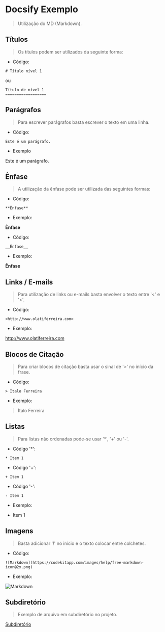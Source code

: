# Docsify Exemplo
> Utilização do MD (Markdown).

## Títulos
> Os títulos podem ser utilizados da seguinte forma:

* Código:
```
# Título nível 1 
```
ou
```
Título de nível 1
==================
```

## Parágrafos
> Para escrever parágrafos basta escrever o texto em uma linha.

* Código:
```
Este é um parágrafo.
```
* Exemplo

Este é um parágrafo.

## Ênfase
> A utilização da ênfase pode ser utilizada das seguintes formas:

* Código:
```
**Ênfase**
```

* Exemplo:

**Ênfase**

* Código:
```
__Ênfase__
```

* Exemplo:

__Ênfase__

## Links / E-mails
> Para utilização de links ou e-mails basta envolver o texto entre '<' e '>'.

* Código:
```
<http://www.olatiferreira.com>
```

* Exemplo:

<http://www.olatiferreira.com>

## Blocos de Citação
> Para criar blocos de citação basta usar o sinal de '>' no início da frase.

* Código:
```
> Ítalo Ferreira
```

* Exemplo:

> Ítalo Ferreira

## Listas
> Para listas não ordenadas pode-se usar '\*', '+' ou '-'.

* Código '\*':

```
* Item 1
```

* Código '+':

```
+ Item 1
```

* Código '-':

```
- Item 1
```

* Exemplo:

+ Item 1

## Imagens
> Basta adicionar '!' no início e o texto colocar entre colchetes.

* Código:

```
![Markdown](https://codekitapp.com/images/help/free-markdown-icon@2x.png)

```

* Exemplo:

![Markdown](https://codekitapp.com/images/help/free-markdown-icon@2x.png)

## Subdiretório
> Exemplo de arquivo em subdiretório no projeto.

[Subdiretório](http://localhost:3000/#/subDirectory/teste)